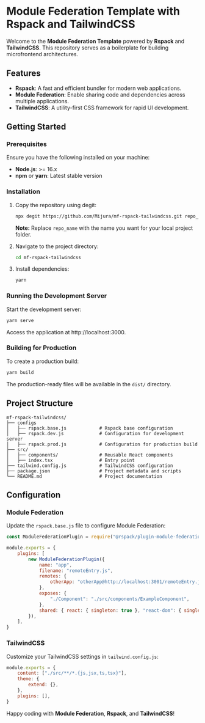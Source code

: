 # Module Federation Template with Rspack and TailwindCSS

Welcome to the **Module Federation Template** powered by **Rspack** and **TailwindCSS**. This repository serves as a boilerplate for building microfrontend architectures.

## Features

- **Rspack**: A fast and efficient bundler for modern web applications.
- **Module Federation**: Enable sharing code and dependencies across multiple applications.
- **TailwindCSS**: A utility-first CSS framework for rapid UI development.

## Getting Started

### Prerequisites

Ensure you have the following installed on your machine:

- **Node.js**: >= 16.x
- **npm** or **yarn**: Latest stable version

### Installation

1. Copy the repository using degit:

   ```bash
   npx degit https://github.com/Mijura/mf-rspack-tailwindcss.git repo_name
   ```

   **Note:** Replace `repo_name` with the name you want for your local project folder.

2. Navigate to the project directory:

   ```bash
   cd mf-rspack-tailwindcss
   ```

3. Install dependencies:
   ```bash
   yarn
   ```

### Running the Development Server

Start the development server:

```bash
yarn serve
```

Access the application at http://localhost:3000.

### Building for Production

To create a production build:

```bash
yarn build
```

The production-ready files will be available in the `dist/` directory.

## Project Structure

```
mf-rspack-tailwindcss/
├── configs
│   ├── rspack.base.js            # Rspack base configuration
│   ├── rspack.dev.js             # Configuration for development server
│   ├── rspack.prod.js            # Configuration for production build
├── src/
│   ├── components/               # Reusable React components
│   ├── index.tsx                 # Entry point
├── tailwind.config.js            # TailwindCSS configuration
├── package.json                  # Project metadata and scripts
└── README.md                     # Project documentation
```

## Configuration

### Module Federation

Update the `rspack.base.js` file to configure Module Federation:

```javascript
const ModuleFederationPlugin = require("@rspack/plugin-module-federation")

module.exports = {
	plugins: [
		new ModuleFederationPlugin({
			name: "app",
			filename: "remoteEntry.js",
			remotes: {
				otherApp: "otherApp@http://localhost:3001/remoteEntry.js",
			},
			exposes: {
				"./Component": "./src/components/ExampleComponent",
			},
			shared: { react: { singleton: true }, "react-dom": { singleton: true } },
		}),
	],
}
```

### TailwindCSS

Customize your TailwindCSS settings in `tailwind.config.js`:

```javascript
module.exports = {
	content: ["./src/**/*.{js,jsx,ts,tsx}"],
	theme: {
		extend: {},
	},
	plugins: [],
}
```

Happy coding with **Module Federation**, **Rspack**, and **TailwindCSS**!
